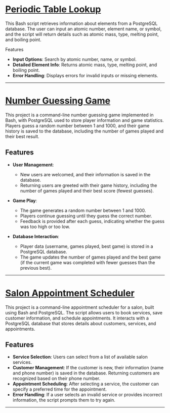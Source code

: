 
# [Periodic Table Lookup](https://github.com/borisTL/BashSQLScriptsHub/tree/main/Periodic-Table-Database%20)

This Bash script retrieves information about elements from a PostgreSQL database. The user can input an atomic number, element name, or symbol, and the script will return details such as atomic mass, type, melting point, and boiling point.

 Features
- **Input Options**: Search by atomic number, name, or symbol.
- **Detailed Element Info**: Returns atomic mass, type, melting point, and boiling point.
- **Error Handling**: Displays errors for invalid inputs or missing elements.

---
# [Number Guessing Game](https://github.com/borisTL/Number-Guessing-Game)


This project is a command-line number guessing game implemented in Bash, with PostgreSQL used to store player information and game statistics. Players guess a random number between 1 and 1000, and their game history is saved to the database, including the number of games played and their best result.

## Features
- **User Management**: 
  - New users are welcomed, and their information is saved in the database.
  - Returning users are greeted with their game history, including the number of games played and their best score (fewest guesses).
  
- **Game Play**:
  - The game generates a random number between 1 and 1000.
  - Players continue guessing until they guess the correct number.
  - Feedback is provided after each guess, indicating whether the guess was too high or too low.

- **Database Interaction**:
  - Player data (username, games played, best game) is stored in a PostgreSQL database.
  - The game updates the number of games played and the best game (if the current game was completed with fewer guesses than the previous best).
 ---

 # [Salon Appointment Scheduler](https://github.com/borisTL/Salon-Appointment-Scheduler/blob/main/salon.sql)


This project is a command-line appointment scheduler for a salon, built using Bash and PostgreSQL. The script allows users to book services, save customer information, and schedule appointments. It interacts with a PostgreSQL database that stores details about customers, services, and appointments.

## Features
- **Service Selection**: Users can select from a list of available salon services.
- **Customer Management**: If the customer is new, their information (name and phone number) is saved in the database. Returning customers are recognized based on their phone number.
- **Appointment Scheduling**: After selecting a service, the customer can specify a preferred time for the appointment.
- **Error Handling**: If a user selects an invalid service or provides incorrect information, the script prompts them to try again.
---
